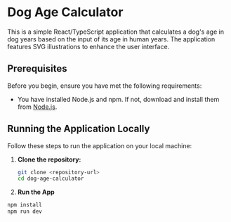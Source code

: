 # Dog Age Calculator

This is a simple React/TypeScript application that calculates a dog's age in dog years based on the input of its age in human years. The application features SVG illustrations to enhance the user interface.

## Prerequisites

Before you begin, ensure you have met the following requirements:

- You have installed Node.js and npm. If not, download and install them from [Node.js](https://nodejs.org/).

## Running the Application Locally

Follow these steps to run the application on your local machine:

1. **Clone the repository:**

   ```bash
   git clone <repository-url>
   cd dog-age-calculator

2. **Run the App**

  ```bash
  npm install
  npm run dev